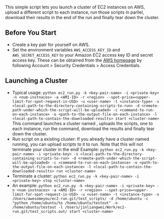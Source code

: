 This simple script lets you launch a cluster of EC2 instances on AWS, upload a different script to each instance, run those scripts in parllel, download their results in the end of the run
and finally tear down the cluster.

## Before You Start
-   Create a key pair for yourself on AWS.
-   Set the environment variables `AWS_ACCESS_KEY_ID` and `AWS_SECRET_ACCESS_KEY` to your
    Amazon EC2 access key ID and secret access key. These can be
    obtained from the [AWS homepage](http://aws.amazon.com/) by following
    Account > Security Credentials > Access Credentials.

## Launching a Cluster

-  Typical usage:
   `python ec2_run.py -k <key-pair-name> -i <private-key> -n <num-instnaces> -a <AMI-ID>
   -r <region> --spot-price=<upper-limit-for-spot-request-in-USD> -u <user-name>
   -t <instance-type>
   -s <local-path-to-the-directory-containing-scripts-to-run>
   -d <remote-path-under-which-the-script-will-be-uploaded>
   -c <command-to-run-on-each-instance>
   -o <path-to-the-output-file-on-each-instance>
   -l <local-path-to-contain-the-downloaded-results>
   start <cluster-name>`
   This command launches a cluster named <cluster-name>, uploads the scripts, one to each instance,
   run the command, download the results and finally tear down the cluster.
-  Run script on a existing cluster:
   If you already have a cluster named <cluster-name> running, you can upload scripts to it to run. Note that this will not
   terminate your cluster in the end! Example:
   `python ec2_run.py -k <key-pair-name> -i <private-key>
   -s <local-path-to-the-directory-containing-scripts-to-run>
   -d <remote-path-under-which-the-script-will-be-uploaded>
   -c <command-to-run-on-each-instance>
   -o <path-to-the-output-file-on-each-instance>
   -l <local-path-to-contain-the-downloaded-results>
   run <cluster-name>`
- Terminate a cluster:
   `python ec2_run.py -k <key-pair-name> -i <private-key>
    stop <cluster-name>`
- An example:
   `python ec2_run.py -k <key-pair-name> -i <private-key> -n <num-instnaces> -a <AMI-ID>
   -r <region> --spot-price=<upper-limit-for-spot-request-in-USD> -u <user-name>
   -t <instance-type>
   -s /Users/awesomeyou/ec2-run.git/test_scripts/
   -d /home/ubuntu
   -c "python /home/ubuntu/%s /home/ubuntu/testout"
   -o /home/ubuntu/testout
   -l /Users/jinliangwei/Work/ec2-run.git/test_scripts.out/
   start <cluster-name>`
